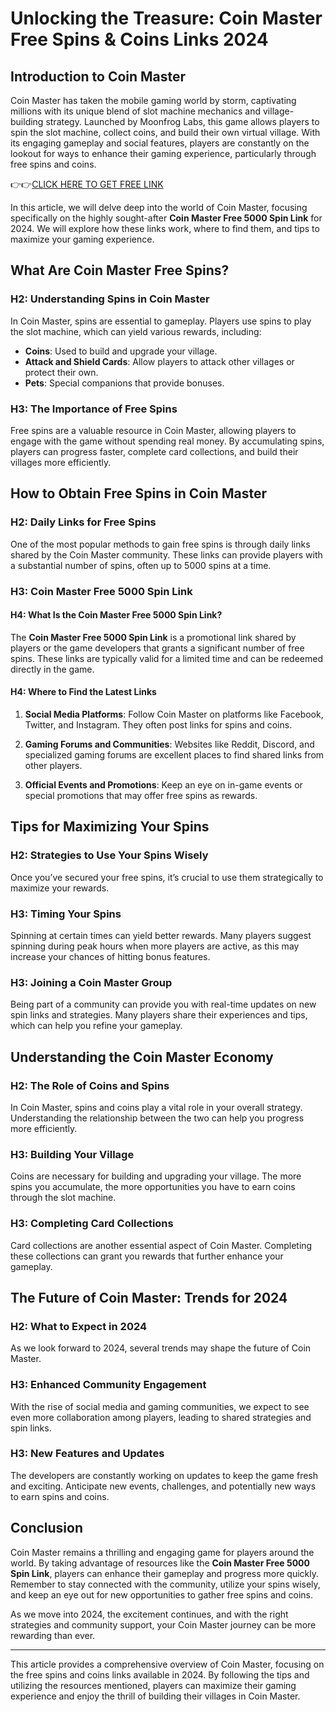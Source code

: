 # Unlocking the Treasure: Coin Master Free Spins & Coins Links 2024

## Introduction to Coin Master

Coin Master has taken the mobile gaming world by storm, captivating millions with its unique blend of slot machine mechanics and village-building strategy. Launched by Moonfrog Labs, this game allows players to spin the slot machine, collect coins, and build their own virtual village. With its engaging gameplay and social features, players are constantly on the lookout for ways to enhance their gaming experience, particularly through free spins and coins.

👉👉[CLICK HERE TO GET FREE LINK](https://todaylink.site/Coinspins/)

In this article, we will delve deep into the world of Coin Master, focusing specifically on the highly sought-after **Coin Master Free 5000 Spin Link** for 2024. We will explore how these links work, where to find them, and tips to maximize your gaming experience. 

## What Are Coin Master Free Spins?

### H2: Understanding Spins in Coin Master

In Coin Master, spins are essential to gameplay. Players use spins to play the slot machine, which can yield various rewards, including:

- **Coins**: Used to build and upgrade your village.
- **Attack and Shield Cards**: Allow players to attack other villages or protect their own.
- **Pets**: Special companions that provide bonuses.

### H3: The Importance of Free Spins

Free spins are a valuable resource in Coin Master, allowing players to engage with the game without spending real money. By accumulating spins, players can progress faster, complete card collections, and build their villages more efficiently.

## How to Obtain Free Spins in Coin Master

### H2: Daily Links for Free Spins

One of the most popular methods to gain free spins is through daily links shared by the Coin Master community. These links can provide players with a substantial number of spins, often up to 5000 spins at a time.

### H3: Coin Master Free 5000 Spin Link

#### H4: What Is the Coin Master Free 5000 Spin Link?

The **Coin Master Free 5000 Spin Link** is a promotional link shared by players or the game developers that grants a significant number of free spins. These links are typically valid for a limited time and can be redeemed directly in the game.

#### H4: Where to Find the Latest Links

1. **Social Media Platforms**: Follow Coin Master on platforms like Facebook, Twitter, and Instagram. They often post links for spins and coins.
   
2. **Gaming Forums and Communities**: Websites like Reddit, Discord, and specialized gaming forums are excellent places to find shared links from other players.

3. **Official Events and Promotions**: Keep an eye on in-game events or special promotions that may offer free spins as rewards.

## Tips for Maximizing Your Spins

### H2: Strategies to Use Your Spins Wisely

Once you’ve secured your free spins, it’s crucial to use them strategically to maximize your rewards.

### H3: Timing Your Spins

Spinning at certain times can yield better rewards. Many players suggest spinning during peak hours when more players are active, as this may increase your chances of hitting bonus features.

### H3: Joining a Coin Master Group

Being part of a community can provide you with real-time updates on new spin links and strategies. Many players share their experiences and tips, which can help you refine your gameplay.

## Understanding the Coin Master Economy

### H2: The Role of Coins and Spins

In Coin Master, spins and coins play a vital role in your overall strategy. Understanding the relationship between the two can help you progress more efficiently.

### H3: Building Your Village

Coins are necessary for building and upgrading your village. The more spins you accumulate, the more opportunities you have to earn coins through the slot machine.

### H3: Completing Card Collections

Card collections are another essential aspect of Coin Master. Completing these collections can grant you rewards that further enhance your gameplay.

## The Future of Coin Master: Trends for 2024

### H2: What to Expect in 2024

As we look forward to 2024, several trends may shape the future of Coin Master.

### H3: Enhanced Community Engagement

With the rise of social media and gaming communities, we expect to see even more collaboration among players, leading to shared strategies and spin links.

### H3: New Features and Updates

The developers are constantly working on updates to keep the game fresh and exciting. Anticipate new events, challenges, and potentially new ways to earn spins and coins.

## Conclusion

Coin Master remains a thrilling and engaging game for players around the world. By taking advantage of resources like the **Coin Master Free 5000 Spin Link**, players can enhance their gameplay and progress more quickly. Remember to stay connected with the community, utilize your spins wisely, and keep an eye out for new opportunities to gather free spins and coins.

As we move into 2024, the excitement continues, and with the right strategies and community support, your Coin Master journey can be more rewarding than ever.

---

This article provides a comprehensive overview of Coin Master, focusing on the free spins and coins links available in 2024. By following the tips and utilizing the resources mentioned, players can maximize their gaming experience and enjoy the thrill of building their villages in Coin Master.
